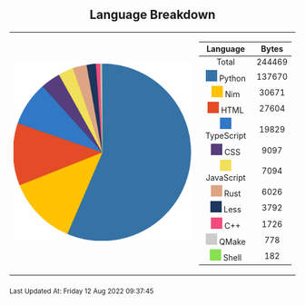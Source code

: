 <span align="center">

## Language Breakdown

</span>

<foreignObject>
<body xmlns="http://www.w3.org/1999/xhtml">
<table align="center">
<tr>
<td>

![Pie Chart](./assets/PieChart.svg "Pie Chart Detailing used languages")


</td>
<td>

|Language|Bytes|
|:-:|:-:|
|Total|244469|
![Python](./assets/Python.svg) Python|137670|
![Nim](./assets/Nim.svg) Nim|30671|
![HTML](./assets/HTML.svg) HTML|27604|
![TypeScript](./assets/TypeScript.svg) TypeScript|19829|
![CSS](./assets/CSS.svg) CSS|9097|
![JavaScript](./assets/JavaScript.svg) JavaScript|7094|
![Rust](./assets/Rust.svg) Rust|6026|
![Less](./assets/Less.svg) Less|3792|
![C++](./assets/C++.svg) C++|1726|
![QMake](./assets/QMake.svg) QMake|778|
![Shell](./assets/Shell.svg) Shell|182|


</td>
</tr>
</table>
</body>
</foreignObject>

<sub>
Last Updated At:
Friday 12 Aug 2022 09:37:45

</sub>